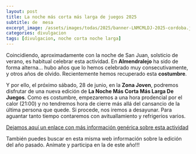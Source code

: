 ```yaml
---
layout: post
title: La noche más corta más larga de juegos 2025
subtitle: de  mesa
excerpt_image: /assets/images/todas/2025/banner-LNMCMLDJ-2025-cordoba.jpg
categories: divulgacion
tags: [divulgacion, noche corta noche larga]
---
```


Coincidiendo, aproximadamente con la noche de San Juan, solsticio de verano, es habitual celebrar esta actividad. En <b>Almendralejo</b> ha sido de forma alterna... hubo años que lo hemos celebrado muy consecutivamente, y otros años de olvido. Recientemente hemos recuperado esta <b>costumbre</b>.

Y por ello, el próximo sábado, 28 de junio, en la <b>Zona Joven</b>, podremos disfrutar de una nueva edición de <b>La Noche Más Corta Más Larga De Juegos</b>. Como es costumbre, empezaremos a una hora prodencial por el calor (21:00) y no tendremos hora de cierre más allá del cansancio de la última persona que quede. Si procede, nos iremos a desayunar. Para aguantar tanto tiempo contaremos con avituallamiento y refrigerios varios.

[Dejamos aquí un enlace con más información genérica sobre esta actividad](https://juventud.cordoba.es/la-noche-mas-corta-mas-larga-2025/)

También puedes buscar en esta misma web información sobre la edición del año pasado. Anímate y participa en la de este año!!!